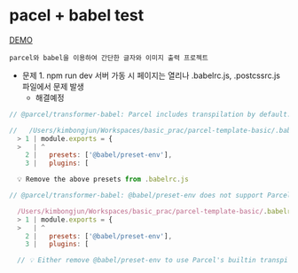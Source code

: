# pacel + babel test

[DEMO]()

    parcel와 babel을 이용하여 간단한 글자와 이미지 출력 프로젝트

- 문제 1. npm run dev 서버 가동 시 페이지는 열리나 .babelrc.js, .postcssrc.js 파일에서 문제 발생
    - 해결예정
```js
// @parcel/transformer-babel: Parcel includes transpilation by default. Babel config .babelrc.js includes the following redundant presets: @babel/preset-env. Removing these may improve build performance.

//   /Users/kimbongjun/Workspaces/basic_prac/parcel-template-basic/.babelrc.js:1:1
  > 1 | module.exports = {
  >   | ^
    2 |   presets: ['@babel/preset-env'],
    3 |   plugins: [

  💡 Remove the above presets from .babelrc.js

// @parcel/transformer-babel: @babel/preset-env does not support Parcel's targets, which will likely result in unnecessary transpilation and larger bundle sizes.

  /Users/kimbongjun/Workspaces/basic_prac/parcel-template-basic/.babelrc.js:1:1
  > 1 | module.exports = {
  >   | ^
    2 |   presets: ['@babel/preset-env'],
    3 |   plugins: [

  // 💡 Either remove @babel/preset-env to use Parcel's builtin transpilation, or replace with @parcel/babel-preset-env
```


